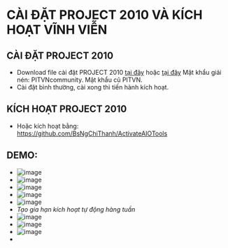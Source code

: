 # CÀI ĐẶT PROJECT 2010 VÀ KÍCH HOẠT VĨNH VIỄN #
## CÀI ĐẶT PROJECT 2010 ## 
  - Download file cài đặt PROJECT 2010 [tại đây](https://bsthanh-my.sharepoint.com/:u:/g/personal/0914678254_bsthanh_onmicrosoft_com/EeJLMDL7B35Eq_U45jUumKcBC53ePPDzN-gO2N1ELvTP8g?e=eNFWCK) hoặc [tại đây](https://drive.google.com/file/d/120cNfKQR0-cP0zUX7NucKzX3I2AmNDJG/view) Mật khẩu giải nén: PITVNcommunity. Mật khẩu cũ PITVN.
  - Cài đặt bình thường, cài xong thì tiến hành kích hoạt.

## KÍCH HOẠT PROJECT 2010 ##
  - Hoặc kích hoạt bằng: https://github.com/BsNgChiThanh/ActivateAIOTools

## DEMO: ##
  - ![image](https://github.com/BsNgChiThanh/Cai-Project2010-va-kich-hoat/assets/82578024/bbdd79d2-08c6-4f88-aa73-90c3685d5f0b)
  - ![image](https://github.com/BsNgChiThanh/Cai-Project2010-va-kich-hoat/assets/82578024/eea841f3-c505-4381-9b7b-296f849b3a50)
  - ![image](https://github.com/BsNgChiThanh/Cai-Project2010-va-kich-hoat/assets/82578024/1969d332-7abd-4bcb-819a-98745b04e749)
  - ![image](https://github.com/BsNgChiThanh/Cai-Project2010-va-kich-hoat/assets/82578024/bd37c9ab-dba8-48d6-9a84-a52aa8e840bb)
  - ![image](https://github.com/BsNgChiThanh/Cai-Project2010-va-kich-hoat/assets/82578024/59d396d6-acb1-4cad-b58c-82d58781cef9)
  - _Tạo gia hạn kích hoạt tự động hàng tuần_
  - ![image](https://github.com/BsNgChiThanh/Cai-Project2010-va-kich-hoat/assets/82578024/c6cc1a67-4e64-422d-a41c-a7ff19e005d5)
  - ![image](https://github.com/BsNgChiThanh/Cai-Project2010-va-kich-hoat/assets/82578024/744642e6-0b5b-4130-ba79-b11c1faaada7)
  - ![image](https://github.com/BsNgChiThanh/Cai-Project2010-va-kich-hoat/assets/82578024/fa4a26a2-f591-4400-89ef-3f955c603769)
  - 








